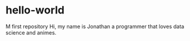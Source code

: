 # hello-world
M first repository 
Hi, my name is Jonathan a programmer that loves data science and animes.
